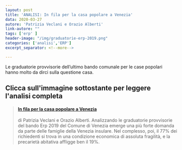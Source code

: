 ```yaml
---
layout: post
title: 'ANALISI: In fila per la casa popolare a Venezia'
data: 2020-03-27
autore: 'Patrizia Veclani e Orazio Alberti'
link-autore: ""
tags: ['erp' ]
header-image: "/img/graduatorie-erp-2019.png"
categories: ['analisi','ERP']
excerpt_separator: <!--more-->

---
```

Le graduatorie provvisorie dell’ultimo bando comunale per le case popolari hanno molto da dirci sulla questione casa. <!--more-->

## Clicca sull'immagine sottostante per leggere l'analisi completa

<blockquote class="embedly-card" style="min-width:100%"><h4><a href="https://medium.com/@mail.veneziainrete/in-fila-per-la-casa-popolare-a-venezia-10b123b3db43">In fila per la casa popolare a Venezia</a></h4><p>di Patrizia Veclani e Orazio Alberti. Analizzando le graduatorie provvisorie del bando Erp 2019 del Comune di Venezia emerge una più forte domanda da parte delle famiglie della Venezia insulare. Nel complesso, poi, il 77% dei richiedenti si trova in una condizione economica di assoluta fragilità, e la precarietà abitativa affligge ben il 19%.</p></blockquote>
<script async src="//cdn.embedly.com/widgets/platform.js" charset="UTF-8"></script>
